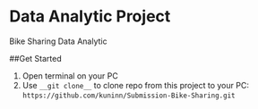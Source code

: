 # Data Analytic Project
Bike Sharing Data Analytic

##Get Started
1. Open terminal on your PC
2. Use `__git clone__` to clone repo from this project to your PC:
   `https://github.com/kuninn/Submission-Bike-Sharing.git`
